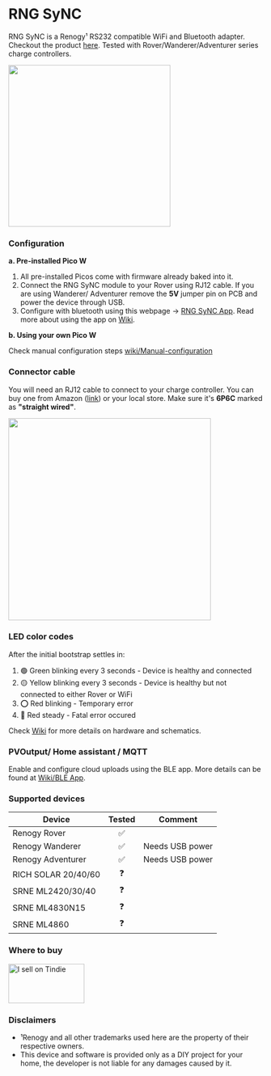 # RNG SyNC
RNG SyNC is a Renogy¹ RS232 compatible  WiFi and Bluetooth adapter. Checkout the product [here](https://www.tindie.com/products/27955/). Tested with Rover/Wanderer/Adventurer series charge controllers.

<img src="https://github.com/thewestlabs/RNG-SyNC-doc/assets/111796612/c814bc65-79ce-46b3-81dc-db1501bf9b8b" width="320px" />

### Configuration
**a. Pre-installed Pico W**
  1. All pre-installed Picos come with firmware already baked into it.
  2. Connect the RNG SyNC module to your Rover using RJ12 cable. If you are using Wanderer/ Adventurer remove the **5V** jumper pin on PCB and power the device through USB.
  3. Configure with bluetooth using this webpage -> [RNG SyNC App](https://thewestlabs.github.io/RNG-SyNC-doc/). Read more about using the app on [Wiki](https://github.com/thewestlabs/RNG-SyNC-doc/wiki/BLE-App).

**b. Using your own Pico W**

Check manual configuration steps [wiki/Manual-configuration](https://github.com/thewestlabs/RNG-SyNC-doc/wiki/Manual-configuration)

### Connector cable

You will need an RJ12 cable to connect to your charge controller. You can buy one from Amazon ([link](https://www.amazon.com/dp/B08BHVF6XS)) or your local store. Make sure it's **6P6C** marked as **"straight wired"**.

<img src=https://github.com/thewestlabs/RNG-SyNC-doc/assets/111796612/4d97e112-0234-42d0-9187-59e8e19c4cdc width=400px />

### LED color codes

After the initial bootstrap settles in:
  1. 🟢 Green blinking every 3 seconds - Device is healthy and connected
  2. 🟡 Yellow blinking every 3 seconds - Device is healthy but not connected to either Rover or WiFi
  3. ⭕ Red blinking - Temporary error
  4. 🔴 Red steady - Fatal error occured

Check [Wiki](https://github.com/thewestlabs/RNG-SyNC-doc/wiki) for more details on hardware and schematics. 

### PVOutput/ Home assistant / MQTT
Enable and configure cloud uploads using the BLE app. More details can be found at [Wiki/BLE App](https://github.com/thewestlabs/RNG-SyNC-doc/wiki/BLE-App).

### Supported devices

| Device | Tested | Comment |
| -------- | :--------: | --------|
| Renogy Rover | ✅ |  |
| Renogy Wanderer | ✅ | Needs USB power |
| Renogy Adventurer | ✅ | Needs USB power |
| RICH SOLAR 20/40/60 | ❓ |  |
| SRNE ML2420/30/40 | ❓ |  |
| SRNE ML4830N15 | ❓ |  |
| SRNE ML4860 | ❓ |  |

### Where to buy
<a href="https://www.tindie.com/stores/westlabs/?ref=offsite_badges&utm_source=sellers_cyrils&utm_medium=badges&utm_campaign=badge_medium"><img src="https://d2ss6ovg47m0r5.cloudfront.net/badges/tindie-mediums.png" alt="I sell on Tindie" width="150" height="78"></a>


### Disclaimers
- ¹Renogy and all other trademarks used here are the property of their respective owners.
- This device and software is provided only as a DIY project for your home, the developer is not liable for any damages caused by it.
